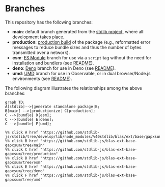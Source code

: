<!--

@license Apache-2.0

Copyright (c) 2022 The Stdlib Authors.

Licensed under the Apache License, Version 2.0 (the "License");
you may not use this file except in compliance with the License.
You may obtain a copy of the License at

    http://www.apache.org/licenses/LICENSE-2.0

Unless required by applicable law or agreed to in writing, software
distributed under the License is distributed on an "AS IS" BASIS,
WITHOUT WARRANTIES OR CONDITIONS OF ANY KIND, either express or implied.
See the License for the specific language governing permissions and
limitations under the License.

-->

# Branches

This repository has the following branches:

-   **main**: default branch generated from the [stdlib project][stdlib-url], where all development takes place.
-   **production**: [production build][production-url] of the package (e.g., reformatted error messages to reduce bundle sizes and thus the number of bytes transmitted over a network).
-   **esm**: [ES Module][esm-url] branch for use via a `script` tag without the need for installation and bundlers (see [README][esm-readme]).
-   **deno**: [Deno][deno-url] branch for use in Deno (see [README][deno-readme]).
-   **umd**: [UMD][umd-url] branch for use in Observable, or in dual browser/Node.js environments (see [README][umd-readme]).

The following diagram illustrates the relationships among the above branches:

```mermaid
graph TD;
A[stdlib]-->|generate standalone package|B;
B[main] -->|productionize| C[production];
C -->|bundle| D[esm];
C -->|bundle| E[deno];
C -->|bundle| F[umd];

%% click A href "https://github.com/stdlib-js/stdlib/tree/develop/lib/node_modules/%40stdlib/blas/ext/base/gapxsum"
%% click B href "https://github.com/stdlib-js/blas-ext-base-gapxsum/tree/main"
%% click C href "https://github.com/stdlib-js/blas-ext-base-gapxsum/tree/production"
%% click D href "https://github.com/stdlib-js/blas-ext-base-gapxsum/tree/esm"
%% click E href "https://github.com/stdlib-js/blas-ext-base-gapxsum/tree/deno"
%% click F href "https://github.com/stdlib-js/blas-ext-base-gapxsum/tree/umd"
```

[stdlib-url]: https://github.com/stdlib-js/stdlib/tree/develop/lib/node_modules/%40stdlib/blas/ext/base/gapxsum
[production-url]: https://github.com/stdlib-js/blas-ext-base-gapxsum/tree/production
[deno-url]: https://github.com/stdlib-js/blas-ext-base-gapxsum/tree/deno
[deno-readme]: https://github.com/stdlib-js/blas-ext-base-gapxsum/blob/deno/README.md
[umd-url]: https://github.com/stdlib-js/blas-ext-base-gapxsum/tree/umd
[umd-readme]: https://github.com/stdlib-js/blas-ext-base-gapxsum/blob/umd/README.md
[esm-url]: https://github.com/stdlib-js/blas-ext-base-gapxsum/tree/esm
[esm-readme]: https://github.com/stdlib-js/blas-ext-base-gapxsum/blob/esm/README.md